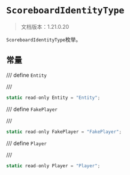 # `ScoreboardIdentityType`

> 文档版本：1.21.0.20

`ScoreboardIdentityType`枚举。

## 常量

/// define
`Entity`


///

```js
static read-only Entity = "Entity";
```


/// define
`FakePlayer`


///

```js
static read-only FakePlayer = "FakePlayer";
```


/// define
`Player`


///

```js
static read-only Player = "Player";
```

